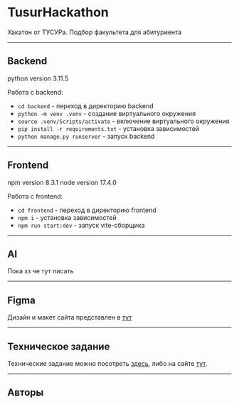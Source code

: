 # TusurHackathon

Хакатон от ТУСУРа. Подбор факультета для абитуриента
___
## Backend
python version 3.11.5

Работа с backend:
- ```cd backend``` - переход в директорию backend
- ```python -m venv .venv``` - создание виртуального окружения
- ```source .venv/Scripts/activate``` - включение виртуального окружения
- ```pip install -r requirements.txt``` - установка зависимостей
- ```python manage.py runserver``` - запуск backend
___
## Frontend

npm version 8.3.1
node version 17.4.0

Работа с frontend:
- ```cd frontend``` - переход в директорию frontend
- ```npm i``` - установка зависимостей
- ```npm run start:dev``` - запуск vite-сборщика

___
## AI

Пока хз че тут писать
___
## Figma

Дизайн и макет сайта представлен в [тут](https://www.figma.com/design/rQulEyeBdrTdXP61JJF0bo/design?node-id=0-1&t=1tOIp88e34OHbFZD-0)

___
## Техническое задание

Технические задание можно посотреть [здесь](/docs/тз.md), либо на сайте  [тут](https://docs.google.com/document/d/1CRaBY-gXyi_8T8gDLLt-Ol8xDGIYvT71T3-blofv-CM/edit).
___
## Авторы

